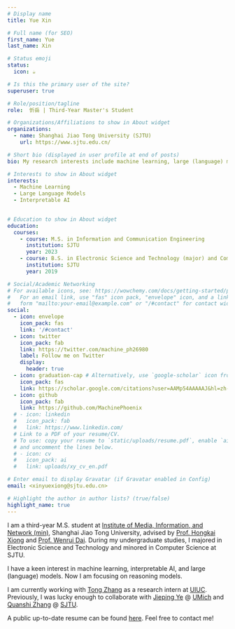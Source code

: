 ```yaml
---
# Display name
title: Yue Xin

# Full name (for SEO)
first_name: Yue
last_name: Xin

# Status emoji
status:
  icon: ☕️

# Is this the primary user of the site?
superuser: true

# Role/position/tagline
role:  忻岳 | Third-Year Master's Student

# Organizations/Affiliations to show in About widget
organizations:
  - name: Shanghai Jiao Tong University (SJTU)
    url: https://www.sjtu.edu.cn/

# Short bio (displayed in user profile at end of posts)
bio: My research interests include machine learning, large (language) models, and interpretable AI. Welcome to contact me !

# Interests to show in About widget
interests:
  - Machine Learning
  - Large Language Models
  - Interpretable AI
  

# Education to show in About widget
education:
  courses:
    - course: M.S. in Information and Communication Engineering
      institution: SJTU
      year: 2023
    - course: B.S. in Electronic Science and Technology (major) and Computer Science and Technology (minor)
      institution: SJTU
      year: 2019

# Social/Academic Networking
# For available icons, see: https://wowchemy.com/docs/getting-started/page-builder/#icons
#   For an email link, use "fas" icon pack, "envelope" icon, and a link in the
#   form "mailto:your-email@example.com" or "/#contact" for contact widget.
social:
  - icon: envelope
    icon_pack: fas
    link: '/#contact'
  - icon: twitter
    icon_pack: fab
    link: https://twitter.com/machine_ph26980
    label: Follow me on Twitter
    display:
      header: true
  - icon: graduation-cap # Alternatively, use `google-scholar` icon from `ai` icon pack
    icon_pack: fas
    link: https://scholar.google.com/citations?user=AAMp54AAAAAJ&hl=zh-CN
  - icon: github
    icon_pack: fab
    link: https://github.com/MachinePhoenix
  # - icon: linkedin
  #   icon_pack: fab
  #   link: https://www.linkedin.com/
  # Link to a PDF of your resume/CV.
  # To use: copy your resume to `static/uploads/resume.pdf`, enable `ai` icons in `params.yaml`,
  # and uncomment the lines below.
  # - icon: cv
  #   icon_pack: ai
  #   link: uploads/xy_cv_en.pdf

# Enter email to display Gravatar (if Gravatar enabled in Config)
email: <xinyuexiong@sjtu.edu.cn>

# Highlight the author in author lists? (true/false)
highlight_name: true
---
```


I am a third-year M.S. student at [Institute of Media, Information, and Network (min)](https://min.sjtu.edu.cn/), Shanghai Jiao Tong University, advised by [Prof. Hongkai Xiong](https://min.sjtu.edu.cn/En/FacultyShow/4?Vid=14) and [Prof. Wenrui Dai](https://min.sjtu.edu.cn/En/FacultyShow/4?Vid=20). During my undergraduate studies, I majored in Electronic Science and Technology and minored in Computer Science at SJTU.

I have a keen interest in machine learning, interpretable AI, and large (language) models. Now I am focusing on reasoning models.

I am currently working with [Tong Zhang](https://tongzhang-ml.org/) as a research intern at [UIUC](https://illinois.edu/). Previously, I was lucky enough to collaborate with [Jieping Ye](http://www.yelabs.net/) @ [UMich](https://umich.edu/) and [Quanshi Zhang](http://qszhang.com/) @ [SJTU](https://www.sjtu.edu.cn/).

A public up-to-date resume can be found [here](uploads/xy_cv_en.pdf). Feel free to contact me!

